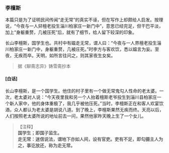 <script type="text/javascript">
    var head = document.getElementsByTagName('head')[0];
    cssURL = '/public/liao.css';
    linkTag = document.createElement('link');
    linkTag.href = cssURL;
    linkTag.setAttribute('type','text/css');
    linkTag.setAttribute('rel','stylesheet');
    head.appendChild(linkTag);
</script>
### 李檀斯

本篇只是为了证明民间传闻“走无常”的真实不诬，但在写作上却颇给人启发。按理说，“今夜与一人舁檀老投生淄川柏家庄一新门中”，意思已经完足，但干巴平淡，加上“身躯重赘，几被压死”后，就有了细节，给人留下较深的印象。

长山李檀斯，国学生也。共村中有媪走无常，谓人曰：“今夜与一人界檀老投生淄川柏家庄一新门中，身躯重赘，几被庄死。”时李方与客欢饮，悉以媪言为妄。至夜，无疾而卒。天明，如所言往问之，则其家夜生女矣。

</section>

> 据《聊斋志异》铸雪斋抄本

#### [白话]
<aside>

长山李檀斯，是一个国学生。他住的村子里有一个做无常鬼勾人性命的老太婆。一次，老太婆对人说：“今天夜里我和另一个人抬着檀斯老爷投生到淄川县柏家庄一个新人家中，他的身体重极了，我几乎被他压死。”当时，李檀斯正在和客人欢宴饮酒，众人都认为老太婆是胡说八道。到了晚上，李檀斯果然无疾而终。天亮以后，人们按照老太婆所说的地址前去一问，果然他家昨天晚上生了一个女儿。

</aside>

> 【注释】  
<b>国学生；即国子监生。  
<b>走无常</b>：迷信说法，谓地下亦如人间，设有官吏。吏有不足，即勾摄主人为之，事讫放还，称为走无常。  
